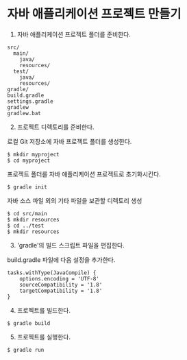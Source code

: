 # 자바 애플리케이션 프로젝트 만들기

1) 자바 애플리케이션 프로젝트 폴더를 준비한다.

```
src/
  main/
    java/
    resources/
  test/
    java/
    resources/
gradle/
build.gradle
settings.gradle
gradlew
gradlew.bat
```

2) 프로젝트 디렉토리를 준비한다.

로컬 Git 저장소에 자바 프로젝트 폴더를 생성한다.

```
$ mkdir myproject
$ cd myproject
```

프로젝트 폴더를 자바 애플리케이션 프로젝트로 초기화시킨다.
```
$ gradle init
```

자바 소스 파일 외의 기타 파일을 보관할 디렉토리 생성

```
$ cd src/main
$ mkdir resources
$ cd ../test
$ mkdir resources
```

3) 'gradle'의 빌드 스크립트 파일을 편집한다.

build.gradle 파일에 다음 설정을 추가한다.

```
tasks.withType(JavaCompile) {
    options.encoding = 'UTF-8'
    sourceCompatibility = '1.8'
    targetCompatibility = '1.8'
}
```

4) 프로젝트를 빌드한다.

```
$ gradle build
```

5) 프로젝트를 실행한다.

```
$ gradle run
```

